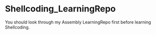 # Shellcoding_LearningRepo
You should look through my Assembly LearningRepo first before learning Shellcoding.
